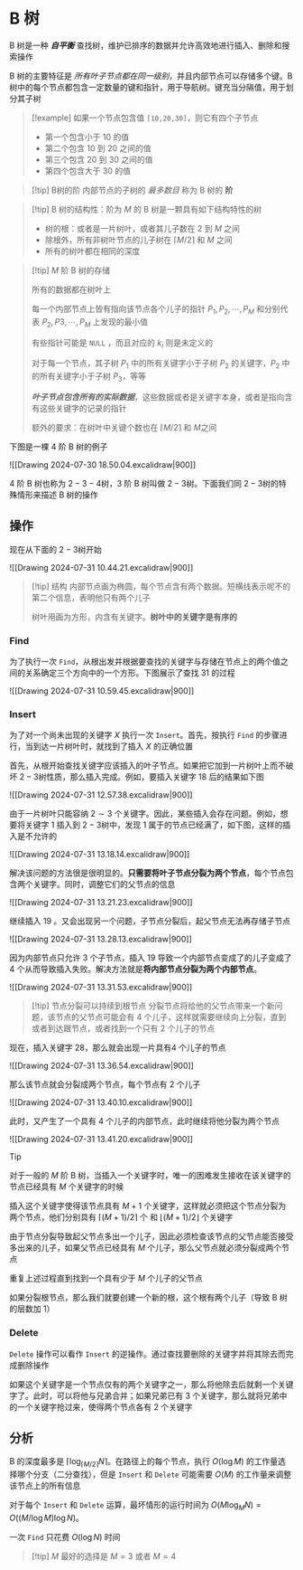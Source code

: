 # B 树

B 树是一种 **_自平衡_** 查找树，维护已排序的数据并允许高效地进行插入、删除和搜索操作

B 树的主要特征是 _所有叶子节点都在同一级别_，并且内部节点可以存储多个键。B 树中的每个节点都包含一定数量的键和指针，用于导航树。键充当分隔值，用于划分其子树

> [!example] 
> 如果一个节点包含值 `[10,20,30]`，则它有四个子节点
> + 第一个包含小于 10 的值
> + 第二个包含 10 到 20 之间的值
> + 第三个包含 20 到 30 之间的值
> + 第四个包含大于 30 的值

> [!tip] B树的阶
> 内部节点的子树的 _最多数目_ 称为 B 树的 **阶**

> [!tip] B 树的结构性：阶为 $M$  的 B 树是一颗具有如下结构特性的树
> + 树的根：或者是一片树叶，或者其儿子数在 $2$ 到 $M$ 之间
> + 除根外，所有非树叶节点的儿子树在 $\lceil M / 2 \rceil$ 和 $M$ 之间
> + 所有的树叶都在相同的深度
> 

> [!tip] $M$ 阶 B 树的存储
>  
> 所有的数据都在树叶上
> 
> 每一个内部节点上皆有指向该节点各个儿子的指针 $P_1,P_2,\cdots, P_M$ 和分别代表 $P_2, P3,\cdots, P_M$ 上发现的最小值
>
>有些指针可能是 `NULL` ，而且对应的 $k_i$ 则是未定义的
>
>对于每一个节点，其子树 $P_1$ 中的所有关键字小于子树 $P_2$ 的关键字，$P_2$ 中的所有关键字小于子树 $P_3$，等等
>
>**_叶子节点包含所有的实际数据_**，这些数据或者是关键字本身，或者是指向含有这些关键字的记录的指针
>
>额外的要求：在树叶中关键个数也在 $\lceil M/2 \rceil$ 和 $M$之间

下图是一棵 $4$ 阶 B 树的例子

![[Drawing 2024-07-30 18.50.04.excalidraw|900]]

$4$ 阶 B 树也称为 $2-3-4$树，$3$ 阶 B 树叫做 $2-3$树。下面我们同 $2-3$树的特殊情形来描述 B 树的操作

## 操作

现在从下面的 $2-3$树开始

![[Drawing 2024-07-31 10.44.21.excalidraw|900]]

> [!tip] 结构
> 内部节点画为椭圆，每个节点含有两个数据。短横线表示呢不的第二个信息，表明他只有两个儿子
> 
> 树叶用画为方形，内含有关键字。**树叶中的关键字是有序的**

### Find

为了执行一次 `Find`，从根出发并根据要查找的关键字与存储在节点上的两个值之间的关系确定三个方向中的一个方形。下图展示了查找 $31$ 的过程

![[Drawing 2024-07-31 10.59.45.excalidraw|900]]

### Insert

为了对一个尚未出现的关键字 $X$ 执行一次 `Insert`。首先，按执行 `Find` 的步骤进行，当到达一片树叶时，就找到了插入 $X$ 的正确位置

首先，从根开始查找关键字应该插入的叶子节点。如果把它加到一片树叶上而不破坏 $2-3$树性质，那么插入完成。例如，要插入关键字 $18$ 后的结果如下图

![[Drawing 2024-07-31 12.57.38.excalidraw|900]]

由于一片树叶只能容纳 $2\sim 3$ 个关键字。因此，某些插入会存在问题。例如，想要将关键字 $1$ 插入到 $2-3$树中，发现 $1$ 属于的节点已经满了，如下图，这样的插入是不允许的

![[Drawing 2024-07-31 13.18.14.excalidraw|900]]

解决该问题的方法很是很明显的。**只需要将叶子节点分裂为两个节点**，每个节点包含两个关键字。同时，调整它们的父节点的信息

![[Drawing 2024-07-31 13.21.23.excalidraw|900]]

继续插入 $19$ 。又会出现另一个问题，子节点分裂后，起父节点无法再存储子节点

![[Drawing 2024-07-31 13.28.13.excalidraw|900]]

因为内部节点只允许 $3$ 个子节点，插入 $19$ 导致一个内部节点变成了的儿子变成了 $4$ 个从而导致插入失败。解决方法就是**将内部节点分裂为两个内部节点**。

![[Drawing 2024-07-31 13.31.53.excalidraw|900]]

> [!tip] 节点分裂可以持续到根节点
> 分裂节点将给他的父节点带来一个新问题，该节点的父节点可能会有 $4$ 个儿子，这样就需要继续向上分裂，直到或者到达跟节点，或者找到一个只有 $2$ 个儿子的节点

现在，插入关键字 $28$，那么就会出现一片具有$4$ 个儿子的节点

![[Drawing 2024-07-31 13.36.54.excalidraw|900]]

那么该节点就会分裂成两个节点，每个节点有 $2$ 个儿子

![[Drawing 2024-07-31 13.40.10.excalidraw|900]]

此时，又产生了一个具有 $4$ 个儿子的内部节点，此时继续将他分裂为两个节点

![[Drawing 2024-07-31 13.41.20.excalidraw|900]]


> [!tip]
> 对于一般的 $M$ 阶 B 树，当插入一个关键字时，唯一的困难发生接收在该关键字的节点已经具有 $M$ 个关键字的时候
> 
> 插入这个关键字使得该节点具有 $M+1$ 个关键字，这样就必须把这个节点分裂为两个节点，他们分别具有 $\lceil (M+1) / 2 \rceil$ 个 和 $\lfloor (M+1)/2 \rfloor$ 个关键字
> 
> 由于节点分裂导致起父节点多出一个儿子，因此必须检查该节点的父节点能否接受多出来的儿子，如果父节点已经具有 $M$ 个儿子，那么父节点就必须分裂成两个节点
> 
> 重复上述过程直到找到一个具有少于 $M$ 个儿子的父节点
> 
> 如果分裂根节点，那么我们就要创建一个新的根，这个根有两个儿子（导致 B 树的层数加 $1$）

### Delete

`Delete` 操作可以看作 `Insert` 的逆操作。通过查找要删除的关键字并将其除去而完成删除操作

如果这个关键字是一个节点仅有的两个关键字之一，那么将他除去后就剩一个关键字了。此时，可以将他与兄弟合并；如果兄弟已有 $3$ 个关键字，那么就将兄弟中的一个关键字抢过来，使得两个节点各有 $2$ 个关键字

## 分析

B 的深度最多是 $\lceil \log_{\lceil M / 2 \rceil} N \rceil$。在路径上的每个节点，执行 $O(\log M)$ 的工作量选择哪个分支（二分查找），但是 `Insert` 和 `Delete` 可能需要 $O(M)$ 的工作量来调整该节点上的所有信息

对于每个 `Insert` 和 `Delete` 运算，最坏情形的运行时间为 $O(M \log_M N) = O((M/ \log M) \log N)$。

一次 `Find` 只花费 $O(\log N)$ 时间

> [!tip] $M$  最好的选择是 $M=3$ 或者 $M=4$

